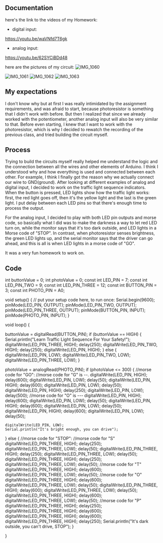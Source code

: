 ## Documentation

here's the link to the videos of my Homework:
- digital input:

https://youtu.be/waVNfd7T6gk

- analog input:

https://youtu.be/62SYCiBDd48

here are the pictures of my circuit:
![IMG_1060](https://user-images.githubusercontent.com/90758768/161716649-50b06520-5121-4ee3-bf56-174688276a07.jpg)

![IMG_1061](https://user-images.githubusercontent.com/90758768/161716674-a92a0f23-ce3f-4233-bed6-b68d12de4e78.jpg)
 ![IMG_1062](https://user-images.githubusercontent.com/90758768/161716680-144c4a91-8b51-4365-9d97-05d92f2aa06e.jpg)
![IMG_1063](https://user-images.githubusercontent.com/90758768/161716687-507c89cb-189e-4cbf-9625-77b5699cf1b6.jpg)



## My expectations

I don't know why but at first I was really intimidated by the assignment requirements, and was afraid to start, because photoresistor is something that
I didn't work with before. But then I realized that since we already worked with the potentiometer, another analog input will also be very similar to that.
Before even starting, I knew that I want to work with the photoresistor, which is why I decided to rewatch the recording of the previous class, and tried
building the circuit myself.

## Process
Trying to build the circuits myself really helped me understand the logic and the connection between all the wires and other elements of Arduino. I think
I understood why and how everything is used and connected between each other. For example, I think I finally got the reason why we actually connect our wire to GND(ground). After looking at different examples of analog and digital input, I decided to work on the traffic light sequence indicators. When the button is pressed, LED lights show how the traffic light works: first, the red light goes off, then it's the yellow light and the last is the green light. I put delay between each LED pins so that there's enough time to process the output.

For the analog input, I decided to play with both LED pin outputs and morse code, so basically what I did was to make the darkness a way to let red LED turn on, while the monitor says that it's too dark outside, and LED lights in a Morse code of "STOP".
In contrast, when photoresistor senses brightness, the green LED lights up, and the serial monitor says that the driver can go ahead, and this is all is when LED lights in a morse code of "GO".

It was a very fun homework to work on.

## Code
int buttonValue = 0;
int photoValue = 0;
const int LED_PIN = 7;
const int LED_PIN_TWO = 9;
const int LED_PIN_THREE = 12;
const int BUTTON_PIN = 3;
const int PHOTO_PIN = A0;

void setup() {
  // put your setup code here, to run once:
  Serial.begin(9600);
  pinMode(LED_PIN, OUTPUT);
  pinMode(LED_PIN_TWO, OUTPUT);
  pinMode(LED_PIN_THREE, OUTPUT);
  pinMode(BUTTON_PIN, INPUT);
  pinMode(PHOTO_PIN, INPUT);
}

void loop() {

  buttonValue = digitalRead(BUTTON_PIN);
  if (buttonValue == HIGH) {
    Serial.println("Learn Traffic Light Sequence For Your Safety!");
    digitalWrite(LED_PIN_THREE, HIGH);
    delay(250);
    digitalWrite(LED_PIN_TWO, HIGH);
    delay(250);
    digitalWrite(LED_PIN, HIGH);
  }
  else {
    digitalWrite(LED_PIN, LOW);
    digitalWrite(LED_PIN_TWO, LOW);
    digitalWrite(LED_PIN_THREE, LOW);
  }

  photoValue = analogRead(PHOTO_PIN);
  if (photoValue <= 300) {
    //morse code for "GO":
    //morse code for "G" is --.
    digitalWrite(LED_PIN, HIGH);
    delay(600);
    digitalWrite(LED_PIN, LOW);
    delay(50);
    digitalWrite(LED_PIN, HIGH);
    delay(600);
    digitalWrite(LED_PIN, LOW);
    delay(50);
    digitalWrite(LED_PIN, HIGH);
    delay(250);
    digitalWrite(LED_PIN, LOW);
    delay(500);
    //morse code for "O" is ---
    digitalWrite(LED_PIN, HIGH);
    delay(600);
    digitalWrite(LED_PIN, LOW);
    delay(50);
    digitalWrite(LED_PIN, HIGH);
    delay(600);
    digitalWrite(LED_PIN, LOW);
    delay(50);
    digitalWrite(LED_PIN, HIGH);
    delay(600);
    digitalWrite(LED_PIN, LOW);
    delay(50);

    digitalWrite(LED_PIN, LOW);
    Serial.println("It's bright enough, you can drive");
  }
  else {
    //morse code for "STOP":
    //morse code for "S"
    digitalWrite(LED_PIN_THREE, HIGH);
    delay(250);
    digitalWrite(LED_PIN_THREE, LOW);
    delay(50);
    digitalWrite(LED_PIN_THREE, HIGH);
    delay(250);
    digitalWrite(LED_PIN_THREE, LOW);
    delay(50);
    digitalWrite(LED_PIN_THREE, HIGH);
    delay(250);
    digitalWrite(LED_PIN_THREE, LOW);
    delay(50);
    //morse code for "T"
    digitalWrite(LED_PIN_THREE, HIGH);
    delay(600);
    digitalWrite(LED_PIN_THREE, LOW);
    delay(50);
    //morse code for "O"
    digitalWrite(LED_PIN_THREE, HIGH);
    delay(600);
    digitalWrite(LED_PIN_THREE, LOW);
    delay(50);
    digitalWrite(LED_PIN_THREE, HIGH);
    delay(600);
    digitalWrite(LED_PIN_THREE, LOW);
    delay(50);
    digitalWrite(LED_PIN_THREE, HIGH);
    delay(600);
    digitalWrite(LED_PIN_THREE, LOW);
    delay(50);
    //morse code for "P"
    digitalWrite(LED_PIN_THREE, HIGH);
    delay(250);
    digitalWrite(LED_PIN_THREE, HIGH);
    delay(600);
    digitalWrite(LED_PIN_THREE, HIGH);
    delay(600);
    digitalWrite(LED_PIN_THREE, HIGH);
    delay(250);
    Serial.println("It's dark outside, you can't drive, STOP");
  }



}
